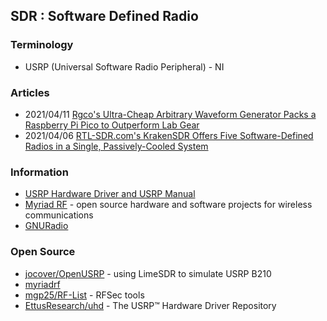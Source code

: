## SDR : Software Defined Radio

### Terminology
- USRP (Universal Software Radio Peripheral) - NI

### Articles
- 2021/04/11 [Rgco's Ultra-Cheap Arbitrary Waveform Generator Packs a Raspberry Pi Pico to Outperform Lab Gear](https://www.hackster.io/news/rgco-s-ultra-cheap-arbitrary-waveform-generator-packs-a-raspberry-pi-pico-to-outperform-lab-gear-c8d0c430c0a5)
- 2021/04/06 [RTL-SDR.com's KrakenSDR Offers Five Software-Defined Radios in a Single, Passively-Cooled System](https://www.hackster.io/news/rtl-sdr-com-s-krakensdr-offers-five-software-defined-radios-in-a-single-passively-cooled-system-2a6c51ed2b4a)


### Information
- [USRP Hardware Driver and USRP Manual](https://files.ettus.com/manual/index.html)
- [Myriad RF](https://myriadrf.org/) - open source hardware and software projects for wireless communications
- [GNURadio](https://www.gnuradio.org/) 


### Open Source
- [jocover/OpenUSRP](https://github.com/jocover/OpenUSRP) - using LimeSDR to simulate USRP B210
- [myriadrf](https://github.com/myriadrf) 
- [mgp25/RF-List](https://github.com/mgp25/RF-List) - RFSec tools
- [EttusResearch/uhd](https://github.com/EttusResearch/uhd) - The USRP™ Hardware Driver Repository

